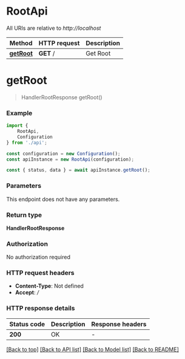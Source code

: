 # RootApi

All URIs are relative to *http://localhost*

|Method | HTTP request | Description|
|------------- | ------------- | -------------|
|[**getRoot**](#getroot) | **GET** / | Get Root|

# **getRoot**
> HandlerRootResponse getRoot()


### Example

```typescript
import {
    RootApi,
    Configuration
} from './api';

const configuration = new Configuration();
const apiInstance = new RootApi(configuration);

const { status, data } = await apiInstance.getRoot();
```

### Parameters
This endpoint does not have any parameters.


### Return type

**HandlerRootResponse**

### Authorization

No authorization required

### HTTP request headers

 - **Content-Type**: Not defined
 - **Accept**: */*


### HTTP response details
| Status code | Description | Response headers |
|-------------|-------------|------------------|
|**200** | OK |  -  |

[[Back to top]](#) [[Back to API list]](../README.md#documentation-for-api-endpoints) [[Back to Model list]](../README.md#documentation-for-models) [[Back to README]](../README.md)

